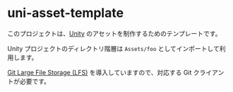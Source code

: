 # uni-asset-template

このプロジェクトは、[Unity](https://unity3d.com/) のアセットを制作するためのテンプレートです。

Unity プロジェクトのディレクトリ階層は `Assets/foo` としてインポートして利用します。

[Git Large File Storage (LFS)](https://git-lfs.github.com/) を導入していますので、対応する Git クライアントが必要です。

